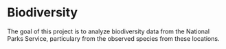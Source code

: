 # Biodiversity
 
The goal of this project is to analyze biodiversity data from the National Parks Service, particulary from the observed species from these locations.

